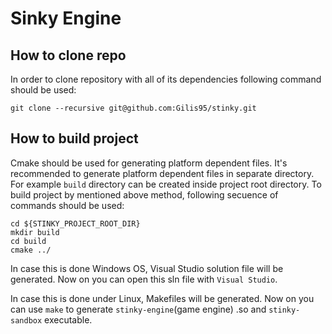 # Sinky Engine

## How to clone repo

In order to clone repository with all of its dependencies following command should be used:

``` git clone --recursive git@github.com:Gilis95/stinky.git ```

## How to build project

Cmake should be used for generating platform dependent files. It's recommended to generate platform dependent files in separate directory. For example `build` directory can be created inside project root directory. 
To build project by mentioned above method, following secuence of commands should be used:

```
cd ${STINKY_PROJECT_ROOT_DIR}
mkdir build
cd build
cmake ../
```
In case this is done Windows OS, Visual Studio solution file will be generated. Now on you can open this sln file with `Visual Studio`.

In case this is done under Linux, Makefiles will be generated. Now on you can use ``` make ``` to generate `stinky-engine`(game engine) .so and `stinky-sandbox` executable.
